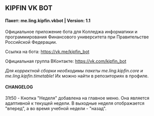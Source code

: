 ## KIPFIN VK BOT
#### Пакет: me.ling.kipfin.vkbot | Version: 1.1

Официальное приложение бота для Колледжа информатики и программирования Финансового университета при Правительстве Российской Федерации.

Ссылка на бота: https://vk.me/kipfin_bot

Официальная группа ВКонтакте: https://vk.com/kipfin_bot

_Для корректной сборки необходимы пакеты me.ling.kipfin.core и me.ling.kipfin.timetable!_ Их можно найти в репозиториях в профиле.

#### CHANGELOG

31t50 - Кнопка "Неделя" добавлена на главное меню. Она является адаптивной к текущей недели. В выходные неделя отображается "вперед", а во время учебной недели - "назад".